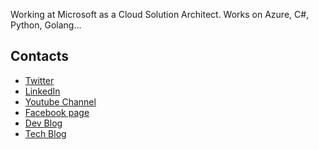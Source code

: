 Working at Microsoft as a Cloud Solution Architect. Works on Azure, C#, Python, Golang...


## Contacts
- [Twitter](https://twitter.com/wrijugh)
- [LinkedIn](https://www.linkedin.com/in/wrijughosh/)
- [Youtube Channel](https://www.youtube.com/channel/UCUzFKvlZOm3ukAiF59B_HgQ)
- [Facebook page](https://www.facebook.com/groups/azureforall)
- [Dev Blog](https://dev.to/wrijugh)
- [Tech Blog](https://wriju.wordpress.com/)



<!--
**wrijugh/wrijugh** is a ✨ _special_ ✨ repository because its `README.md` (this file) appears on your GitHub profile.

Here are some ideas to get you started:

- 🔭 I’m currently working on ...
- 🌱 I’m currently learning ...
- 👯 I’m looking to collaborate on ...
- 🤔 I’m looking for help with ...
- 💬 Ask me about ...
- 📫 How to reach me: ...
- 😄 Pronouns: ...
- ⚡ Fun fact: ...
-->
